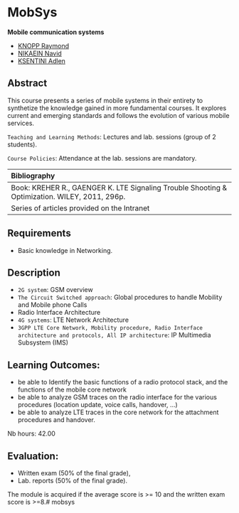 # MobSys

**Mobile communication systems**

- [KNOPP Raymond](https://www.eurecom.fr/en/people/knopp-raymond)
- [NIKAEIN Navid](https://www.eurecom.fr/en/people/nikaein-navid)
- [KSENTINI Adlen](https://www.eurecom.fr/en/people/ksentini-adlen)

## Abstract

This course presents a series of mobile systems in their entirety to synthetize the knowledge gained in more fundamental courses. It explores current and emerging standards and follows the evolution of various mobile services.

`Teaching and Learning Methods`: Lectures and lab. sessions (group of 2 students).

`Course Policies`: Attendance at the lab. sessions are mandatory.


| Bibliography |
|:-|
| Book: KREHER R., GAENGER K. LTE Signaling Trouble Shooting & Optimization. WILEY, 2011, 296p. |
| Series of articles provided on the Intranet |

## Requirements

  - Basic knowledge in Networking.


## Description

- `2G system`: GSM overview
- `The Circuit Switched approach`: Global procedures to handle Mobility and Mobile phone Calls
- Radio Interface Architecture
- `4G systems`: LTE Network Architecture
- `3GPP LTE Core Network, Mobility procedure, Radio Interface architecture and protocols, All IP architecture`: IP Multimedia Subsystem (IMS)

## Learning Outcomes:

- be able to Identify the basic functions of a radio protocol stack, and the functions of the mobile core network
- be able to analyze GSM traces on the radio interface for the various procedures (location update, voice calls, handover, ...)
- be able to analyze LTE traces in the core network for the attachment procedures and handover.

Nb hours: 42.00

## Evaluation:

- Written exam (50% of the final grade),
- Lab. reports (50% of the final grade).

The module is acquired if the average score is >= 10 and the written exam score is >=8.# mobsys
